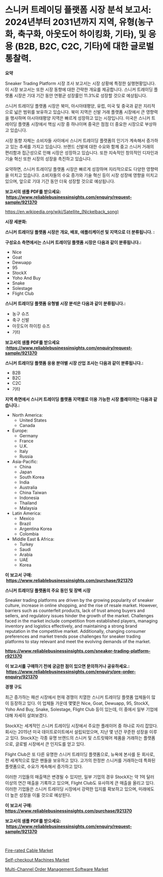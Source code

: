 <p><h1>스니커 트레이딩 플랫폼 시장 분석 보고서: 2024년부터 2031년까지 지역, 유형(농구화, 축구화, 아웃도어 하이킹화, 기타), 및 응용 (B2B, B2C, C2C, 기타)에 대한 글로벌 통찰력.</h1></p><p><strong>요약</strong></p>
<p><p>Sneaker Trading Platform 시장 조사 보고서는 시장 상황에 특정한 실행현황입니다. 이 시장 보고서는 또한 시장 동향에 대한 간략한 개요를 제공합니다. 스니커 트레이딩 플랫폼 시장은 기대 기간 동안 연평균 성장률인 11.3%로 성장할 것으로 예상됩니다.</p><p>스니커 트레이딩 플랫폼 시장은 북미, 아시아태평양, 유럽, 미국 및 중국과 같은 지리적으로 넓은 범위를 보유하고 있습니다. 북미 지역은 신발 거래 플랫폼 시장에서 큰 영향력을 행사하며 아시아태평양 지역은 빠르게 성장하고 있는 시장입니다. 미국은 스니커 트레이딩 플랫폼 시장에서 핵심 시장 중 하나이며 중국은 점점 더 중요한 시장으로 부상하고 있습니다.</p><p>시장 동향 자체는 소비자들 사이에서 스니커 트레이딩 플랫폼의 인기가 계속해서 증가하고 있는 추세를 가지고 있습니다. 브랜드 신발에 대한 수요와 함께 중고 스니커 거래의 편리함과 접근성으로 인해 시장은 성장하고 있습니다. 또한 지속적인 창의적인 디자인과 기술 혁신 또한 시장의 성장을 촉진하고 있습니다.</p><p>요약하면, 스니커 트레이딩 플랫폼 시장은 빠르게 성장하며 지리적으로도 다양한 영향력을 미치고 있습니다. 소비자들의 수요 증가와 기술 혁신 등이 시장 성장에 영향을 미치고 있으며, 앞으로 기대 기간 동안 더욱 성장할 것으로 예상됩니다.</p></p>
<p><strong>보고서의 샘플 PDF를 받으세요: &nbsp;<a href="https://www.reliablebusinessinsights.com/enquiry/request-sample/921370">https://www.reliablebusinessinsights.com/enquiry/request-sample/921370</a></strong></p>
<p><a href="https://en.wikipedia.org/wiki/Satellite_(Nickelback_song)">https://en.wikipedia.org/wiki/Satellite_(Nickelback_song)</a></p>
<p><strong>시장 세분화:</strong></p>
<p><strong> 스니커 트레이딩 플랫폼 시장은 개요, 배포, 애플리케이션 및 지역으로 더 분류됩니다. :</strong></p>
<p><strong>구성요소 측면에서는 스니커 트레이딩 플랫폼 시장은 다음과 같이 분류됩니다.:</strong></p>
<p><ul><li>Nice</li><li>Goat</li><li>Dewuapp</li><li>95</li><li>StockX</li><li>Yoho And Buy</li><li>Snake</li><li>Solestage</li><li>Flight Club</li></ul></p>
<p><strong> 스니커 트레이딩 플랫폼 유형별 시장 분석은 다음과 같이 분류됩니다.:</strong></p>
<p><ul><li>농구 슈즈</li><li>축구 신발</li><li>아웃도어 하이킹 슈즈</li><li>기타</li></ul></p>
<p><strong>보고서의 샘플 PDF를 받으세요 :<a href="https://www.reliablebusinessinsights.com/enquiry/request-sample/921370">https://www.reliablebusinessinsights.com/enquiry/request-sample/921370</a></strong></p>
<p><strong> 스니커 트레이딩 플랫폼 응용 분야별 시장 산업 조사는 다음과 같이 분류됩니다.:</strong></p>
<p><ul><li>B2B</li><li>B2C</li><li>C2C</li><li>기타</li></ul></p>
<p><strong>지역 측면에서 스니커 트레이딩 플랫폼 지역별로 이용 가능한 시장 플레이어는 다음과 같습니다.:</strong></p>
<p><ul>
    <li>
        North America:
        <ul>
            <li>United States</li>
            <li>Canada</li>
        </ul>
    </li>
    <li>
        Europe:
        <ul>
            <li>Germany</li>
            <li>France</li>
            <li>U.K.</li>
            <li>Italy</li>
            <li>Russia</li>
        </ul>
    </li>
    <li>
        Asia-Pacific:
        <ul>
            <li>China</li>
            <li>Japan</li>
            <li>South Korea</li>
            <li>India</li>
            <li>Australia</li>
            <li>China Taiwan</li>
            <li>Indonesia</li>
            <li>Thailand</li>
            <li>Malaysia</li>
        </ul>
    </li>
    <li>
        Latin America:
        <ul>
            <li>Mexico</li>
            <li>Brazil</li>
            <li>Argentina Korea</li>
            <li>Colombia</li>
        </ul>
    </li>
    <li>
        Middle East & Africa:
        <ul>
            <li>Turkey</li>
            <li>Saudi</li>
            <li>Arabia</li>
            <li>UAE</li>
            <li>Korea</li>
        </ul>
    </li>
    </ul></p>
<p><strong>이 보고서 구매: &nbsp;<a href="https://www.reliablebusinessinsights.com/purchase/921370">https://www.reliablebusinessinsights.com/purchase/921370</a></strong></p>
<p><strong>스니커 트레이딩 플랫폼의 주요 동인 및 장벽 시장</strong></p>
<p><p>Sneaker trading platforms are driven by the growing popularity of sneaker culture, increase in online shopping, and the rise of resale market. However, barriers such as counterfeit products, lack of trust among buyers and sellers, and regulatory issues hinder the growth of the market. Challenges faced in the market include competition from established players, managing inventory and logistics effectively, and maintaining a strong brand reputation in the competitive market. Additionally, changing consumer preferences and market trends pose challenges for sneaker trading platforms to stay relevant and meet the evolving demands of the market.</p></p>
<p><strong><a href="https://www.reliablebusinessinsights.com/sneaker-trading-platform-r921370">https://www.reliablebusinessinsights.com/sneaker-trading-platform-r921370</a></strong></p>
<p><strong>이 보고서를 구매하기 전에 궁금한 점이 있으면 문의하거나 공유하세요.: &nbsp;<a href="https://www.reliablebusinessinsights.com/enquiry/pre-order-enquiry/921370">https://www.reliablebusinessinsights.com/enquiry/pre-order-enquiry/921370</a></strong></p>
<p><strong>경쟁 구도</strong></p>
<p><p>최근 증가하는 패션 시장에서 현재 경쟁이 치열한 스니커 트레이딩 플랫폼 업체들이 많이 등장하고 있다. 이 업체들 가운데 몇몇은 Nice, Goat, Dewuapp, 95, StockX, Yoho And Buy, Snake, Solestage, Flight Club 등이 있는데, 이 중에서 일부 기업에 대해 자세히 살펴보겠다.</p><p>StockX는 세계적인 스니커 트레이딩 시장에서 주요한 플레이어 중 하나로 자리 잡았다. 회사는 2015년 미국 데이트로이트에서 설립되었으며, 지난 몇 년간 꾸준한 성장을 이루고 있다. StockX는 각종 유명 브랜드의 스니커 및 스트릿웨어 제품을 거래하는 플랫폼으로, 글로벌 시장에서 큰 인지도를 얻고 있다.</p><p>Flight Club은 또 다른 유명한 스니커 트레이딩 플랫폼으로, 뉴욕에 본사를 둔 회사로, 전 세계적으로 많은 팬들을 보유하고 있다. 고가의 한정판 스니커를 거래하는데 특화된 플랫폼으로, 수요가 계속해서 증가하고 있다.</p><p>이러한 기업들의 매출액은 변경될 수 있지만, 일부 기업의 경우 StockX는 약 1억 달러 이상의 연간 매출을 기록하고 있으며, Flight Club도 유사하게 큰 매출을 올리고 있다. 이러한 기업들은 스니커 트레이딩 시장에서 강력한 입지를 확보하고 있으며, 미래에도 더 높은 성장을 이룰 것으로 예상된다.</p></p>
<p><strong>이 보고서 구매: &nbsp; <a href="https://www.reliablebusinessinsights.com/purchase/921370">https://www.reliablebusinessinsights.com/purchase/921370</a></strong></p>
<p><strong>보고서의 샘플 PDF를 받으세요: &nbsp;<a href="https://www.reliablebusinessinsights.com/enquiry/request-sample/921370">https://www.reliablebusinessinsights.com/enquiry/request-sample/921370</a></strong><strong></strong></p>
<p>&nbsp;</p>
<p><p><a href="https://github.com/carolalsopr44536/Market-Research-Report-List-1/blob/main/fire-rated-cable-market.md">Fire-rated Cable Market</a></p><p><a href="https://github.com/esmeraldaezzy156/Market-Research-Report-List-1/blob/main/self-checkout-machines-market.md">Self-checkout Machines Market</a></p><p><a href="https://github.com/mackpencerus/Market-Research-Report-List-1/blob/main/multi-channel-order-management-software-market.md">Multi-Channel Order Management Software Market</a></p></p>